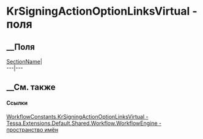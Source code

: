 # KrSigningActionOptionLinksVirtual - поля
##  __Поля
[SectionName](F_Tessa_Extensions_Default_Shared_Workflow_WorkflowEngine_WorkflowConstants_KrSigningActionOptionLinksVirtual_SectionName.htm)|  
---|---  
## __См. также
#### Ссылки
[WorkflowConstants.KrSigningActionOptionLinksVirtual -
](T_Tessa_Extensions_Default_Shared_Workflow_WorkflowEngine_WorkflowConstants_KrSigningActionOptionLinksVirtual.htm)
[Tessa.Extensions.Default.Shared.Workflow.WorkflowEngine - пространство
имён](N_Tessa_Extensions_Default_Shared_Workflow_WorkflowEngine.htm)
